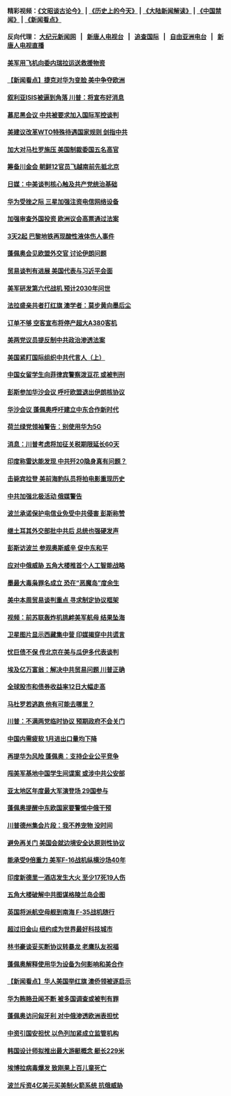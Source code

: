 #### 精彩视频：[《文昭谈古论今》](http://95.179.137.68/wenzhao) | [《历史上的今天》](http://95.179.137.68/today-in-history) | [《大陆新闻解读》](http://95.179.137.68/ntdtv-comedy) | [《中国禁闻》](http://95.179.137.68/ntdtv-news) | [《新闻看点》](http://95.179.137.68/news-insight) 

 #### 反向代理： [大纪元新闻网](http://95.179.137.68:10080/) &nbsp;&nbsp;|&nbsp;&nbsp; [新唐人电视台](http://95.179.137.68:8000/) &nbsp;&nbsp;|&nbsp;&nbsp; [追查国际](http://95.179.137.68:10010/) &nbsp;&nbsp;|&nbsp;&nbsp; [自由亚洲电台](http://95.179.137.68:9800/) &nbsp;&nbsp;|&nbsp;&nbsp; [新唐人电视直播](http://95.179.137.68/) 

#### [美军用飞机向委内瑞拉运送救援物资](../pages/nsc418/n11050578.md?t=02170637) 

#### [【新闻看点】捷克对华为变脸 美中争夺欧洲](../pages/nsc418/n11050059.md?t=02170637) 

#### [叙利亚ISIS被逼到角落 川普：将宣布好消息](../pages/nsc418/n11050169.md?t=02170637) 

#### [慕尼黑会议 中共被要求加入国际军控谈判](../pages/nsc418/n11049858.md?t=02170637) 

#### [美建议改革WTO特殊待遇国家规则 剑指中共](../pages/nsc418/n11049527.md?t=02170637) 

#### [加大对马杜罗施压 美国制裁委国五名高官](../pages/nsc418/n11048312.md?t=02170637) 

#### [筹备川金会 朝鲜12官员飞越南前先抵北京](../pages/nsc418/n11048304.md?t=02170637) 

#### [日媒：中美谈判核心触及共产党统治基础](../pages/nsc418/n11048165.md?t=02170637) 

#### [华为受挫之际 三星加强注资电信网络设备](../pages/nsc418/n11047783.md?t=02170637) 

#### [加强审查外国投资 欧洲议会高票通过法案](../pages/nsc418/n11048074.md?t=02170637) 

#### [3天2起 巴黎地铁再现酸性液体伤人事件](../pages/nsc418/n11047974.md?t=02170637) 

#### [蓬佩奥会见欧盟外交官 讨论伊朗问题](../pages/nsc418/n11047592.md?t=02170637) 

#### [贸易谈判有进展 美国代表与习近平会面](../pages/nsc418/n11046943.md?t=02170637) 

#### [美军研发第六代战机 预计2030年问世](../pages/nsc418/n11046853.md?t=02170637) 

#### [法拉盛亲共者打红旗 澳学者：莫步黄向墨后尘](../pages/nsc418/n11044321.md?t=02170637) 

#### [订单不够 空客宣布将停产超大A380客机](../pages/nsc418/n11045504.md?t=02170637) 

#### [美两党议员提反制中共政治渗透法案](../pages/nsc418/n11045351.md?t=02170637) 

#### [美国紧盯国际组织中共代言人（上）](../pages/nsc418/n11042844.md?t=02170637) 

#### [中国女留学生向菲律宾警察泼豆花 或被判刑](../pages/nsc418/n11045199.md?t=02170637) 

#### [彭斯参加华沙会议 呼吁欧盟退出伊朗核协议](../pages/nsc418/n11045031.md?t=02170637) 

#### [华沙会议 蓬佩奥呼吁建立中东合作新时代](../pages/nsc418/n11044317.md?t=02170637) 

#### [荷兰绿党领袖警告：别使用华为5G](../pages/nsc418/n11042653.md?t=02170637) 

#### [消息：川普考虑将加征关税期限延长60天](../pages/nsc418/n11044512.md?t=02170637) 

#### [印度称雷达能发现 中共歼20隐身真有问题？](../pages/nsc418/n11044278.md?t=02170637) 

#### [击毙宾拉登 美前海豹队员将拍电影重现历史](../pages/nsc418/n11043977.md?t=02170637) 

#### [中共加强北极活动 俄媒警告](../pages/nsc418/n11042829.md?t=02170637) 

#### [波兰承诺保护电信业免受中共侵害 彭斯称赞](../pages/nsc418/n11042705.md?t=02170637) 

#### [继土耳其外交部批中共后 总统也强硬发声](../pages/nsc418/n11042777.md?t=02170637) 

#### [彭斯访波兰 参观奥斯威辛 促中东和平](../pages/nsc418/n11042477.md?t=02170637) 

#### [应对中俄威胁 五角大楼推首个人工智能战略](../pages/nsc418/n11042470.md?t=02170637) 

#### [墨最大毒枭罪名成立 恐在“恶魔岛”度余生](../pages/nsc418/n11042258.md?t=02170637) 

#### [美中本周贸易谈判重点 寻求制定协议框架](../pages/nsc418/n11041912.md?t=02170637) 

#### [视频：前苏联轰炸机挑衅美军航母 结果坠海](../pages/nsc418/n11041810.md?t=02170637) 

#### [卫星图片显示西藏集中营 印媒揭穿中共谎言](../pages/nsc418/n11041664.md?t=02170637) 

#### [忧巨债不保 传北京在美与瓜伊多代表谈判](../pages/nsc418/n11040772.md?t=02170637) 

#### [埃及亿万富翁：解决中共贸易问题 川普正确](../pages/nsc418/n11040351.md?t=02170637) 

#### [全球股市和债券收益率12日大幅走高](../pages/nsc418/n11040548.md?t=02170637) 

#### [马杜罗若逃跑 他有可能去哪里？](../pages/nsc418/n11040502.md?t=02170637) 

#### [川普：不满两党临时协议 预期政府不会关门](../pages/nsc418/n11040382.md?t=02170637) 

#### [中国内需疲软 1月进出口量均下降](../pages/nsc418/n11040021.md?t=02170637) 

#### [再提华为风险 蓬佩奥：支持企业公平竞争](../pages/nsc418/n11040198.md?t=02170637) 

#### [闯美军基地中国学生间谍案 或涉中共公安部](../pages/nsc418/n11040083.md?t=02170637) 

#### [亚太地区年度最大军演登场 29国参与](../pages/nsc418/n11039999.md?t=02170637) 

#### [蓬佩奥提醒中东欧国家要警惕中俄干预](../pages/nsc418/n11039745.md?t=02170637) 

#### [川普德州集会片段：我不养宠物 没时间](../pages/nsc418/n11039218.md?t=02170637) 

#### [避免再关门 美国会就边境安全达原则性协议](../pages/nsc418/n11039556.md?t=02170637) 

#### [能承受9倍重力 美军F-16战机纵横沙场40年](../pages/nsc418/n11039432.md?t=02170637) 

#### [印度新德里一酒店发生大火 至少17死19人伤](../pages/nsc418/n11039502.md?t=02170637) 

#### [五角大楼破解中共图谋格陵兰岛企图](../pages/nsc418/n11038368.md?t=02170637) 

#### [英国将派航空母舰到南海 F-35战机随行](../pages/nsc418/n11039035.md?t=02170637) 

#### [超过旧金山 纽约成为世界最好科技城市](../pages/nsc418/n11038537.md?t=02170637) 

#### [林书豪谈妥买断协议转暴龙 老鹰队友祝福](../pages/nsc418/n11038662.md?t=02170637) 

#### [蓬佩奥解释使用华为设备为何影响和美合作](../pages/nsc418/n11038282.md?t=02170637) 

#### [【新闻看点】华人美国举红旗 澳侨领被逐启示](../pages/nsc418/n11038210.md?t=02170637) 

#### [华为贿赂丑闻不断 被多国调查或被判有罪](../pages/nsc418/n11038028.md?t=02170637) 

#### [蓬佩奥访问匈牙利 对中俄渗透欧洲表担忧](../pages/nsc418/n11038057.md?t=02170637) 

#### [中资引国安担忧 以色列加紧成立监管机构](../pages/nsc418/n11037999.md?t=02170637) 

#### [韩国设计师拟推出最大游艇概念 艇长229米](../pages/nsc418/n11037905.md?t=02170637) 

#### [埃博拉病毒爆发 致刚果上百儿童死亡](../pages/nsc418/n11037661.md?t=02170637) 

#### [波兰斥资4亿美元买美制火箭系统 抗俄威胁](../pages/nsc418/n11036936.md?t=02170637) 

